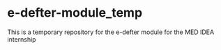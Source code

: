 # e-defter-module_temp
This is a temporary repository for the e-defter module for the MED IDEA internship
